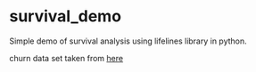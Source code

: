 # survival_demo

Simple demo of survival analysis using lifelines library in python.

churn data set taken from [here](https://www.kaggle.com/blastchar/telco-customer-churn)
